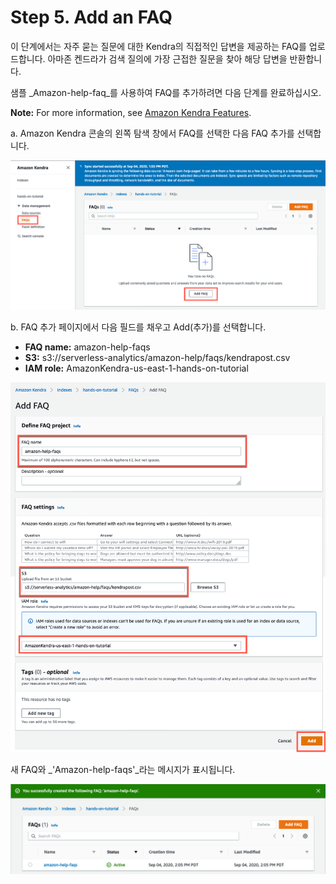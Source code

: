 # Step 5. Add an FAQ

이 단계에서는 자주 묻는 질문에 대한 Kendra의 직접적인 답변을 제공하는 FAQ를 업로드합니다. 아마존 켄드라가 검색 질의에 가장 근접한 질문을 찾아 해당 답변을 반환합니다.&#x20;

샘플 _Amazon-help-faq_를 사용하여 FAQ를 추가하려면 다음 단계를 완료하십시오.

**Note:** For more information, see [Amazon Kendra Features](https://aws.amazon.com/kendra/features/).



a. Amazon Kendra 콘솔의 왼쪽 탐색 창에서 FAQ를 선택한 다음 FAQ 추가를 선택합니다.

![](<.gitbook/assets/image (2).png>)

b. FAQ 추가 페이지에서 다음 필드를 채우고 Add(추가)를 선택합니다.

* **FAQ name:** amazon-help-faqs
* **S3:** s3://serverless-analytics/amazon-help/faqs/kendrapost.csv
* **IAM role:** AmazonKendra-us-east-1-hands-on-tutorial

![](<.gitbook/assets/image (14).png>)

새 FAQ와 _'Amazon-help-faqs'_라는 메시지가 표시됩니다.

![](<.gitbook/assets/image (4).png>)
